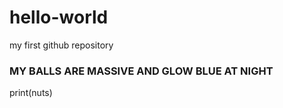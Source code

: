# hello-world
my first github repository
### MY BALLS ARE MASSIVE AND GLOW BLUE AT NIGHT  ###
print(nuts) 
